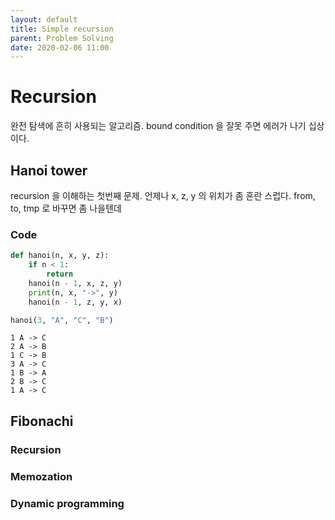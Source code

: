 ```yaml
---
layout: default
title: Simple recursion
parent: Problem Solving
date: 2020-02-06 11:00
---
```



# Recursion

완전 탐색에 흔히 사용되는 알고리즘. bound condition 을 잘못 주면 에러가 나기 십상이다.

## Hanoi tower

recursion 을 이해하는 첫번째 문제. 언제나 x, z, y 의 위치가 좀 혼란 스럽다. from, to, tmp 로 바꾸면 좀 나을텐데

### Code

```python
def hanoi(n, x, y, z):
    if n < 1:
        return
    hanoi(n - 1, x, z, y)
    print(n, x, "->", y)
    hanoi(n - 1, z, y, x)

hanoi(3, "A", "C", "B")
```

```plain
1 A -> C
2 A -> B
1 C -> B
3 A -> C
1 B -> A
2 B -> C
1 A -> C
```

## Fibonachi
### Recursion
### Memozation
### Dynamic programming
